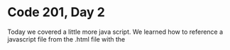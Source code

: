 # Code 201, Day 2
Today we covered a little more java script.  We learned how to reference a javascript file from the .html file with the <script src=""> tag.  I also looked up a bunch of keyboard shortcuts to make my life easier.  Some of these shortcuts include the following:
- [Ctrl-Shift-i] in the browser to bring up the dev tools.
- [Ctrl-F5] in the browser to refresh the webpage.
- [Ctrl-Shift-q] in Atom to launch the webpage from the index.html document.
- [Ctrl-l] in Atom to select the current line of code.
- [Ctrl-/] in Atom to comment/uncomment the currently selected code.
We also learned more about using Git.  We learned to create repo's on Github and then pull them to our computer.  We also learned how to create repos on our PC and then sinc them with a new Github repo using the command:
git remote add 'name' 'repo-url'.
